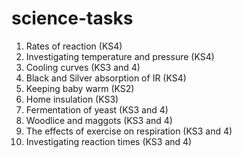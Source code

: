 # science-tasks

1. Rates of reaction (KS4)
1. Investigating temperature and pressure (KS4)
1. Cooling curves (KS3 and 4)
1. Black and Silver absorption of IR (KS4)
1. Keeping baby warm (KS2)
1. Home insulation (KS3)
1. Fermentation of yeast (KS3 and 4)
1. Woodlice and maggots (KS3 and 4)
1. The effects of exercise on respiration (KS3 and 4)
1. Investigating reaction times (KS3 and 4)
